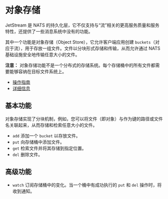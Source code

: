 # 对象存储

JetStream 是 NATS 的持久化层，它不仅支持与“流”相关的更高服务质量和服务特性，还提供了一些消息系统中没有的功能。

其中一个功能是对象存储（Object Store），它允许客户端应用创建 `buckets`（对应于流），用于存放一组文件。文件以分块形式存储和传输，从而允许通过 NATS 基础设施安全地传输任意大小的文件。

**注意：** 对象存储功能不是一个分布式的存储系统。每个存储桶中的所有文件都需要能够容纳在目标文件系统上。

* [操作指南](obj_walkthrough.md)
* [详细信息](../../../using-nats/developing-with-nats/js/object.md)

## 基本功能

对象存储实现了分块机制，例如，您可以将文件（即对象）与作为键的路径或文件名关联起来，从而存储和检索任意大小的文件。

* `add` 添加一个 `bucket` 以存放文件。
* `put` 向存储桶中添加文件。
* `get` 检索文件并将其存储到指定位置。
* `del` 删除文件。

## 高级功能

* `watch` 订阅存储桶中的变化。当一个桶中有成功执行的 `put` 和 `del` 操作时，将收到通知。